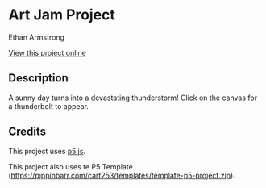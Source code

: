 # Art Jam Project

Ethan Armstrong

[View this project online](URL_FOR_THE_RUNNING_PROJECT)

## Description

A sunny day turns into a devastating thunderstorm! Click on the canvas for a thunderbolt to appear.

## Credits

This project uses [p5.js](https://p5js.org).

This project also uses te P5 Template. (https://pippinbarr.com/cart253/templates/template-p5-project.zip).

